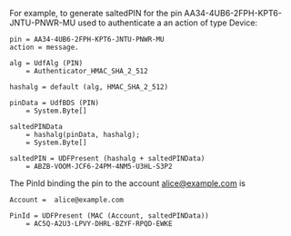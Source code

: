 

For example, to generate saltedPIN for the pin
AA34-4UB6-2FPH-KPT6-JNTU-PNWR-MU used to authenticate a an action of type Device:

~~~~
pin = AA34-4UB6-2FPH-KPT6-JNTU-PNWR-MU
action = message.

alg = UdfAlg (PIN)
    = Authenticator_HMAC_SHA_2_512

hashalg = default (alg, HMAC_SHA_2_512)

pinData = UdfBDS (PIN)
    = System.Byte[]

saltedPINData 
    = hashalg(pinData, hashalg);
    = System.Byte[]

saltedPIN = UDFPresent (hashalg + saltedPINData)
    = ABZB-VOOM-JCF6-24PM-4NM5-U3HL-S3P2
~~~~

The PinId binding the pin to the account alice@example.com is

~~~~
Account =  alice@example.com 

PinId = UDFPresent (MAC (Account, saltedPINData))
    = AC5Q-A2U3-LPVY-DHRL-BZYF-RPQD-EWKE
~~~~

